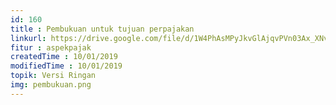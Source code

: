 ```yaml
---
id: 160
title : Pembukuan untuk tujuan perpajakan
linkurl: https://drive.google.com/file/d/1W4PhAsMPyJkvGlAjqvPVn03Ax_XNvG1U/view?usp=sharing
fitur : aspekpajak
createdTime : 10/01/2019
modifiedTime : 10/01/2019
topik: Versi Ringan
img: pembukuan.png
---
```


